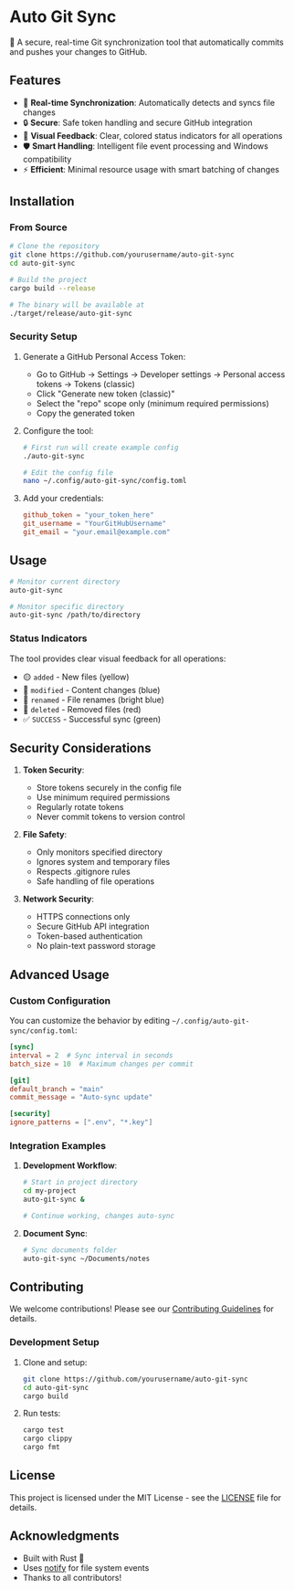 # Auto Git Sync

🔄 A secure, real-time Git synchronization tool that automatically commits and pushes your changes to GitHub.

## Features

- 🚀 **Real-time Synchronization**: Automatically detects and syncs file changes
- 🔒 **Secure**: Safe token handling and secure GitHub integration
- 🎨 **Visual Feedback**: Clear, colored status indicators for all operations
- 🛡️ **Smart Handling**: Intelligent file event processing and Windows compatibility
- ⚡ **Efficient**: Minimal resource usage with smart batching of changes

## Installation

### From Source
```bash
# Clone the repository
git clone https://github.com/yourusername/auto-git-sync
cd auto-git-sync

# Build the project
cargo build --release

# The binary will be available at
./target/release/auto-git-sync
```

### Security Setup

1. Generate a GitHub Personal Access Token:
   - Go to GitHub → Settings → Developer settings → Personal access tokens → Tokens (classic)
   - Click "Generate new token (classic)"
   - Select the "repo" scope only (minimum required permissions)
   - Copy the generated token

2. Configure the tool:
   ```bash
   # First run will create example config
   ./auto-git-sync

   # Edit the config file
   nano ~/.config/auto-git-sync/config.toml
   ```

3. Add your credentials:
   ```toml
   github_token = "your_token_here"
   git_username = "YourGitHubUsername"
   git_email = "your.email@example.com"
   ```

## Usage

```bash
# Monitor current directory
auto-git-sync

# Monitor specific directory
auto-git-sync /path/to/directory
```

### Status Indicators

The tool provides clear visual feedback for all operations:

- 🟡 `added` - New files (yellow)
- 🔵 `modified` - Content changes (blue)
- 🌟 `renamed` - File renames (bright blue)
- 🔴 `deleted` - Removed files (red)
- ✅ `SUCCESS` - Successful sync (green)

## Security Considerations

1. **Token Security**:
   - Store tokens securely in the config file
   - Use minimum required permissions
   - Regularly rotate tokens
   - Never commit tokens to version control

2. **File Safety**:
   - Only monitors specified directory
   - Ignores system and temporary files
   - Respects .gitignore rules
   - Safe handling of file operations

3. **Network Security**:
   - HTTPS connections only
   - Secure GitHub API integration
   - Token-based authentication
   - No plain-text password storage

## Advanced Usage

### Custom Configuration

You can customize the behavior by editing `~/.config/auto-git-sync/config.toml`:

```toml
[sync]
interval = 2  # Sync interval in seconds
batch_size = 10  # Maximum changes per commit

[git]
default_branch = "main"
commit_message = "Auto-sync update"

[security]
ignore_patterns = [".env", "*.key"]
```

### Integration Examples

1. **Development Workflow**:
   ```bash
   # Start in project directory
   cd my-project
   auto-git-sync &
   
   # Continue working, changes auto-sync
   ```

2. **Document Sync**:
   ```bash
   # Sync documents folder
   auto-git-sync ~/Documents/notes
   ```

## Contributing

We welcome contributions! Please see our [Contributing Guidelines](CONTRIBUTING.md) for details.

### Development Setup

1. Clone and setup:
   ```bash
   git clone https://github.com/yourusername/auto-git-sync
   cd auto-git-sync
   cargo build
   ```

2. Run tests:
   ```bash
   cargo test
   cargo clippy
   cargo fmt
   ```

## License

This project is licensed under the MIT License - see the [LICENSE](LICENSE) file for details.

## Acknowledgments

- Built with Rust 🦀
- Uses [notify](https://github.com/notify-rs/notify) for file system events
- Thanks to all contributors!
